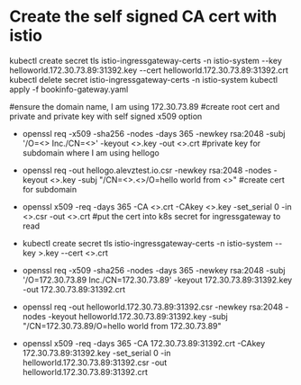 # Create the self signed CA cert with istio

kubectl create secret tls istio-ingressgateway-certs -n istio-system --key helloworld.172.30.73.89:31392.key --cert helloworld.172.30.73.89:31392.crt
kubectl delete secret istio-ingressgateway-certs  -n istio-system
kubectl apply -f bookinfo-gateway.yaml

#ensure the domain name, I am using 172.30.73.89
#create root cert and private and private key with self signed  x509 option

- openssl req -x509 -sha256 -nodes -days 365 -newkey rsa:2048 -subj '/O=<<domain name>> Inc./CN=<<domain name>>' -keyout <<rootkey name>>.key -out <<rootcert name>>.crt
#private key for subdomain where I am using hellogo

- openssl req -out hellogo.alevztest.io.csr -newkey rsa:2048 -nodes -keyout <<subdomainkey name>>.key -subj "/CN=<<subdomain>>.<<domain name>>/O=hello world from <<domain name>>"
#create cert for subdomain

- openssl x509 -req -days 365 -CA <<rootcert name>>.crt -CAkey <<rootkey name>>.key -set_serial 0 -in <<subdomainkey name>>.csr -out <<subdomaincert name>>.crt
#put the cert into k8s secret for ingressgateway to read

- kubectl create secret tls istio-ingressgateway-certs -n istio-system --key <subdomainkey name>>.key --cert <<subdomaincert name>>.crt

- openssl req -x509 -sha256 -nodes -days 365 -newkey rsa:2048 -subj '/O=172.30.73.89 Inc./CN=172.30.73.89' -keyout 172.30.73.89:31392.key -out 172.30.73.89:31392.crt
- openssl req -out helloworld.172.30.73.89:31392.csr -newkey rsa:2048 -nodes -keyout helloworld.172.30.73.89:31392.key -subj "/CN=172.30.73.89/O=hello world from 172.30.73.89"
- openssl x509 -req -days 365 -CA 172.30.73.89:31392.crt -CAkey 172.30.73.89:31392.key -set_serial 0 -in helloworld.172.30.73.89:31392.csr -out helloworld.172.30.73.89:31392.crt
